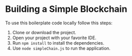 # Building a Simple Blockchain

To use this boilerplate code locally follow this steps:

1. Clone or download the project.
2. Open your project with your favorite IDE.
3. Run `npm install` to install the dependencies.
5. Use `node simpleChain.js` to run the application.
